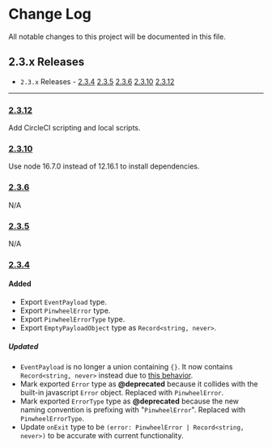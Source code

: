 # Change Log

All notable changes to this project will be documented in this file.

## 2.3.x Releases

- `2.3.x` Releases - [2.3.4](#234) [2.3.5](#235) [2.3.6](#236) [2.3.10](#2310) [2.3.12](#2312)

---

### [2.3.12](https://github.com/underdog-tech/react-native-pinwheel/releases/tag/2.3.12)

Add CircleCI scripting and local scripts.

### [2.3.10](https://github.com/underdog-tech/react-native-pinwheel/releases/tag/2.3.10)

Use node 16.7.0 instead of 12.16.1 to install dependencies.

### [2.3.6](https://github.com/underdog-tech/react-native-pinwheel/releases/tag/2.3.6)

N/A

### [2.3.5](https://github.com/underdog-tech/react-native-pinwheel/releases/tag/2.3.5)

N/A

### [2.3.4](https://github.com/underdog-tech/react-native-pinwheel/releases/tag/2.3.4)

#### Added

- Export `EventPayload` type.
- Export `PinwheelError` type.
- Export `PinwheelErrorType` type.
- Export `EmptyPayloadObject` type as `Record<string, never>`.

##### Updated

- `EventPayload` is no longer a union containing `{}`. It now contains `Record<string, never>` instead due to [this behavior](https://github.com/Microsoft/TypeScript/wiki/FAQ#why-are-all-types-assignable-to-empty-interfaces).
- Mark exported `Error` type as **@deprecated** because it collides with the built-in javascript `Error` object. Replaced with `PinwheelError`.
- Mark exported `ErrorType` type as **@deprecated** because the new naming convention is prefixing with "`PinwheelError`". Replaced with `PinwheelErrorType`.
- Update `onExit` type to be `(error: PinwheelError | Record<string, never>)` to be accurate with current functionality.

